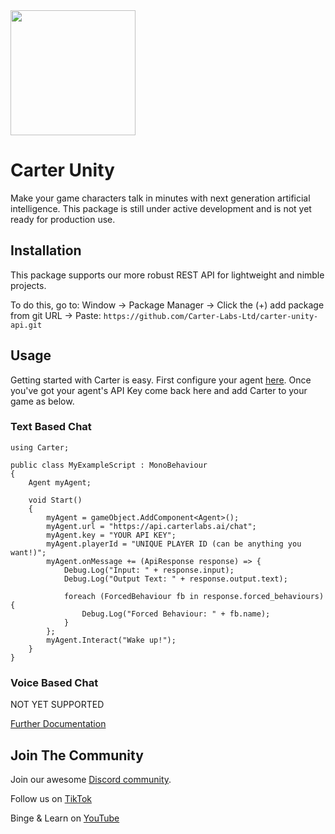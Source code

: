 <img src="https://www.carterapi.com/carter-full-white-transparent.svg" style="width: 200px"/>

# Carter Unity

Make your game characters talk in minutes with next generation artificial intelligence. This package is still under active development and is not yet ready for production use.

## Installation

This package supports our more robust REST API for lightweight and nimble projects.

To do this, go to: Window -> Package Manager -> Click the (+) add package from git URL -> Paste:
`https://github.com/Carter-Labs-Ltd/carter-unity-api.git`

## Usage

Getting started with Carter is easy. First configure your agent [here](https://studio.carterlabs.ai). Once you've got your agent's API Key come back here and add Carter to your game as below.

### Text Based Chat

```...
using Carter;

public class MyExampleScript : MonoBehaviour
{
    Agent myAgent;

    void Start()
    {
        myAgent = gameObject.AddComponent<Agent>();
        myAgent.url = "https://api.carterlabs.ai/chat";
        myAgent.key = "YOUR API KEY";
        myAgent.playerId = "UNIQUE PLAYER ID (can be anything you want!)";
        myAgent.onMessage += (ApiResponse response) => {
            Debug.Log("Input: " + response.input);
            Debug.Log("Output Text: " + response.output.text);

            foreach (ForcedBehaviour fb in response.forced_behaviours) {
                Debug.Log("Forced Behaviour: " + fb.name);
            }
        };
        myAgent.Interact("Wake up!");
    }
}
```

### Voice Based Chat

NOT YET SUPPORTED

[Further Documentation](https://carterapi.gitbook.io/carter-docs/)

## Join The Community

Join our awesome [Discord community](https://discord.gg/YqWwCVU8UH).

Follow us on [TikTok](https://www.tiktok.com/@carterlabs)

Binge & Learn on [YouTube](https://www.youtube.com/@Carter_Labs)
